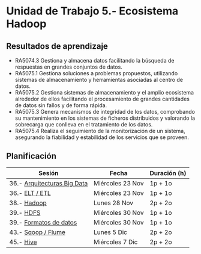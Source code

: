 # Unidad de Trabajo 5.- Ecosistema Hadoop

## Resultados de aprendizaje

* RA5074.3 Gestiona y almacena datos facilitando la búsqueda de respuestas en grandes conjuntos de datos.
* RA5075.1 Gestiona soluciones a problemas propuestos, utilizando sistemas de almacenamiento y herramientas asociadas al centro de datos.  
* RA5075.2 Gestiona sistemas de almacenamiento y el amplio ecosistema alrededor de ellos facilitando el procesamiento de grandes cantidades de datos sin fallos y de forma rápida.  
* RA5075.3 Genera mecanismos de integridad de los datos, comprobando su mantenimiento en los sistemas de ficheros distribuidos y valorando la sobrecarga que conlleva en el tratamiento de los datos.
* RA5075.4 Realiza el seguimiento de la monitorización de un sistema, asegurando la fiabilidad y estabilidad de los servicios que se proveen.

## Planificación

| Sesión                                  | Fecha             | Duración (h) |
| ---------                               | -----             | --------- |
| 36.- [Arquitecturas Big Data](01arq.md) | Miércoles 23 Nov  | 1p + 1o   |
| 36.- [ELT / ETL](02etl.md)              | Miércoles 23 Nov  | 1p + 1o   |
| 38.- [Hadoop](03hadoop.md)              | Lunes 28 Nov      | 2p + 2o   |
| 39.- [HDFS](04hdfs.md)                  | Miércoles 30 Nov  | 1p + 1o   |
| 39.- [Formatos de datos](04formatos.md) | Miércoles 30 Nov  | 1p + 1o   |
| 43.- [Sqoop / Flume](05flume.md)        | Lunes 5 Dic       | 2p + 2o   |
| 45.- [Hive](06hive.md)                  | Miércoles 7 Dic   | 2p + 2o   |
